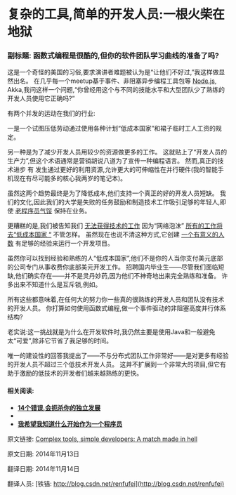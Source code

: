 复杂的工具,简单的开发人员:一根火柴在地狱
==

### 副标题: 函数式编程是很酷的,但你的软件团队学习曲线的准备了吗?



这是一个奇怪的美国的习俗,要求演讲者难题被认为是“让他们不好过,”我这样做显然出名。 在几乎每一个meetup基于事件、非阻塞异步编程工具包等 [Node.js](http://www.infoworld.com/article/2606426/application-development/153472-13-fabulous-frameworks-for-Node.js.html), Akka,我问这样一个问题,“你曾经用这个与不同的技能水平和大型团队少了熟练的开发人员使用它正确吗?”

有两个并发的运动在我们的行业:

一是一个试图压低劳动通过使用各种计划“低成本国家”和裙子临时工人工资的规定。

另一种是为了减少开发人员用较少的资源做更多的工作。 这就贴上了“开发人员的生产力”,但这个术语通常是营销胡说八道为了宣传一种编程语言。 然而,真正的技术进步 有 发生通过更好的利用资源,允许更大的可伸缩性在并行硬件(我的智能手机现在有尽可能多的核心我两岁的笔记本)。

虽然这两个趋势最终是为了降低成本,他们支持一个真正的好的开发人员短缺。 我们的文化,因此我们的大学是失败的任务鼓励和制造技术工作吸引足够的年轻人,即使 [老程序员气馁](http://www.infoworld.com/article/2617081/application-development/the-ugly-underbelly-of-coder-culture.html) 保持在业务。

更糟糕的是,我们被告知我们 [无法获得技术的工作](http://www.jobsletter.org.nz/jbl12310.htm) 因为“网络泡沫” [所有的工作将去“低成本国家 “](http://en.wikipedia.org/wiki/Decline_and_Fall_of_the_American_Programmer) 不管怎样。 虽然现在也说不清这种方式,它创建 [一个有意义的人数](http://cra.org/govaffairs/blog/2013/03/taulbeereport/) 有足够的经验来运行一个开发项目。

虽然你可以找到经验和熟练的人“低成本国家”,他们不是你的人当你支付美元底部的公司专门从事收费你底部美元开发工作。 招聘国内毕业生——尽管我们面临短缺,他们确实存在——并不是灵丹妙药,因为他们不神奇地出来完全熟练和准备。 许多出来不知道什么是互斥锁,例如。

所有这些都意味着,在任何大的努力你一些真的很熟练的开发人员和团队没有技术的开发人员。 你打算如何使用函数式编程,做一个事件驱动的非阻塞高度并行体系结构?

老实说:这一挑战就是为什么在开发软件时,我仍然主要是使用Java和一般避免太“可爱”,除非它节省了我足够的时间。

唯一的建设性的回答我提出了——不与分布式团队工作非常好——是对更多有经验的开发人员不超过三个低技术开发人员。 这并不扩展到一个非常大的项目,但它有助于激励的低技术的开发者们越来越熟练的更快。






#### 相关阅读:

* [**14个错误,会扼杀你的独立发展**](http://www.javaworld.com/article/2825874/java-app-dev/the-14-mistakes-that-will-kill-your-independent-development-shop.html)
* 
* [**我希望我知道什么开始作为一个程序员**](http://www.javaworld.com/article/2597522/learn-java/what-i-wish-id-known-starting-out-as-a-programmer.html)


原文链接: [Complex tools, simple developers: A match made in hell](http://www.javaworld.com/article/2848014/learn-java/complex-tools-simple-developers-a-match-made-in-hell.html)



原文日期: 2014年11月13日

翻译日期: 2014年11月14日

翻译人员: [铁锚: http://blog.csdn.net/renfufei](http://blog.csdn.net/renfufei)





